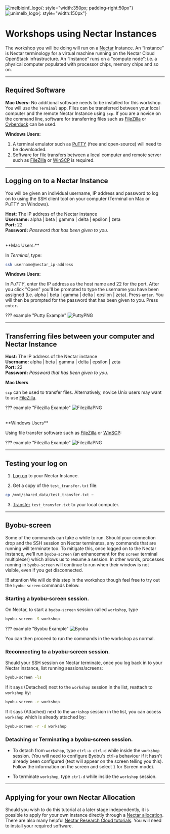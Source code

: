 ![melbioinf_logo](../media/melbioinf_logo.png){: style="width:350px; padding-right:50px"}       ![unimelb_logo](../media/PRIMARY_A_Vertical_Housed_RGB.png){: style="width:150px"}

# Workshops using Nectar Instances

The workshop you will be doing will run on a [Nectar](https://cloud.nectar.org.au/) Instance. An “Instance” is Nectar terminology for a virtual machine running on the Nectar Cloud OpenStack infrastructure. An “Instance” runs on a “compute node”; i.e. a physical computer populated with processor chips, memory chips and so on.


---------------------
## Required Software

**Mac Users:** No additional software needs to be installed for this workshop. You will use the `Terminal` app. Files can be transferred between your local computer and the remote Nectar Instance using `scp`. If you are a novice on the command line, software for transferring files such as [FileZilla](https://filezilla-project.org/) or [Cyberduck](https://cyberduck.io/) can be used.

**Windows Users:**  
1. A terminal emulator such as [PuTTY](https://www.chiark.greenend.org.uk/~sgtatham/putty/latest.html) (free and open-source) will need to be downloaded.  
2. Software for file transfers between a local computer and remote server such as [FileZilla](https://filezilla-project.org/) or [WinSCP](https://winscp.net/eng/index.php) is required.  


--------------
## Logging on to a Nectar Instance

You will be given an individual username, IP address and password to log on to using the SSH client tool on your computer (Terminal on Mac or PuTTY on Windows).

**Host:** The IP address of the Nectar instance  
**Username:** alpha | beta | gamma | delta | epsilon | zeta  
**Port:** 22  
**Password:** *Password that has been given to you.*

<br>
**Mac Users:**

In *Terminal*, type:

```bash
ssh username@nectar_ip-address
```

**Windows Users:**

In *PuTTY*, enter the IP address as the host name and 22 for the port. After you click "Open" you'll be prompted to type the username you have been assigned (i.e. alpha | beta | gamma | delta | epsilon | zeta). Press `enter`. You will then be prompted for the password that has been given to you. Press `enter`.


??? example "Putty Example"
    ![PuttyPNG](./media/Putty.png)


--------------
## Transferring files between your computer and Nectar Instance

**Host:** The IP address of the Nectar instance  
**Username:** alpha | beta | gamma | delta | epsilon | zeta  
**Port:** 22  
**Password:** *Password that has been given to you.*


**Mac Users**

`scp` can be used to transfer files. Alternatively, novice Unix users may want to use [FileZilla](https://filezilla-project.org/).

??? example "Filezilla Example"
    ![FilezillaPNG](./media/Filezilla.png)


<br>
**Windows Users**  

Using file transfer software such as [FileZilla](https://filezilla-project.org/) or [WinSCP](https://winscp.net/eng/index.php):

??? example "Filezilla Example"
    ![FilezillaPNG](./media/Filezilla.png)


--------------------
## Testing your log on

1. [Log on](#logging-on-to-a-nectar-instance) to your Nectar Instance.

2. Get a copy of the `test_transfer.txt` file:  
```bash
cp /mnt/shared_data/test_transfer.txt ~  
```  
3. [Transfer](#transferring-files-between-your-computer-and-nectar-instance) `test_transfer.txt` to your local computer.


----------------
## Byobu-screen

Some of the commands can take a while to run. Should your connection drop and the SSH session on Nectar terminates, any commands that are running will terminate too. To mitigate this, once logged on to the Nectar Instance, we'll run `byobu-screen` (an enhancement for the `screen` terminal multiplexer) which allows us to resume a session. In other words, processes running in `byobu-screen` will continue to run when their window is not visible, even if you get disconnected.


!!! attention
    We will do this step in the workshop though feel free to try out the `byobu-screen` commands below.


### Starting a byobu-screen session.

On Nectar, to start a `byobu-screen` session called `workshop`, type  

```bash
byobu-screen -S workshop
```

??? example "Byobu Example"
    ![Byobu](./media/byobu.png)


You can then proceed to run the commands in the workshop as normal.

### Reconnecting to a byobu-screen session.

Should your SSH session on Nectar terminate, once you log back in to your Nectar instance, list running sessions/screens:

```bash
byobu-screen -ls
```

If it says (Detached) next to the `workshop` session in the list, reattach to `workshop` by:

```bash
byobu-screen -r workshop
```

If it says (Attached) next to the `workshop` session in the list, you can access `workshop` which is already attached by:

```bash
byobu-screen -r -d workshop
```


### Detaching or Terminating a byobu-screen session.

* To detach from `workshop`, type `ctrl-a ctrl-d` while inside the `workshop` session.
(You will need to configure Byobu's ctrl-a behaviour if it hasn't already been configured (text will appear on the screen telling you this). Follow the information on the screen and select `1` for Screen mode).

* To terminate `workshop`, type `ctrl-d` while inside the `workshop` session.


--------------
## Applying for your own Nectar Allocation
Should you wish to do this tutorial at a later stage independently, it is possible to apply for your own instance directly through a [Nectar allocation](https://support.ehelp.edu.au/support/solutions/articles/6000068044-managing-an-allocation). There are also many helpful [Nectar Research Cloud tutorials](https://tutorials.rc.nectar.org.au/). You will need to install your required software.
